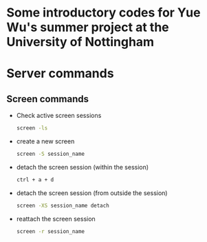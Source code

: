 # Some introductory codes for Yue Wu's summer project at the University of Nottingham

# Server commands
## Screen commands
- Check active screen sessions
  ```sh
  screen -ls
  ```
- create a new screen
  ```sh
  screen -S session_name
  ```
- detach the screen session (within the session)
  ```sh
  ctrl + a + d
  ```
- detach the screen session (from outside the session)
  ```sh
  screen -XS session_name detach
  ```
- reattach the screen session
  ```sh
  screen -r session_name
  ```
